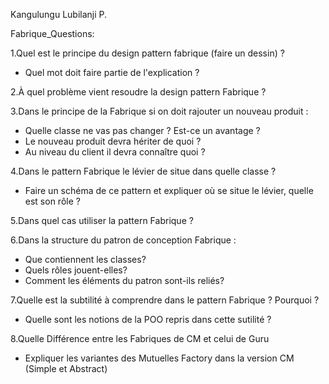 Kangulungu Lubilanji P.

Fabrique_Questions:

1.Quel est le principe du design pattern fabrique (faire un dessin) ?
- Quel mot doit faire partie de l'explication ?

2.À quel problème vient resoudre la design pattern Fabrique ?
 
3.Dans le principe de la Fabrique si on doit rajouter un nouveau produit :
- Quelle classe ne vas pas changer ? Est-ce un avantage ?
- Le nouveau produit devra hériter de quoi ?
- Au niveau du client il devra connaître quoi ?

4.Dans le pattern Fabrique le lévier de situe dans quelle classe ?
- Faire un schéma de ce pattern et expliquer où se situe le lévier, quelle est son rôle ?

5.Dans quel cas utiliser la pattern Fabrique ?

6.Dans  la structure du patron de conception Fabrique :
- Que contiennent les classes?
- Quels rôles jouent-elles?
- Comment les éléments du patron sont-ils reliés?

7.Quelle est la subtilité à comprendre dans le pattern Fabrique ? Pourquoi ? 
- Quelle sont les notions de la POO repris dans cette sutilité ?

8.Quelle Différence entre les Fabriques de CM et celui de Guru
- Expliquer les variantes des Mutuelles Factory dans la version CM (Simple et Abstract)
